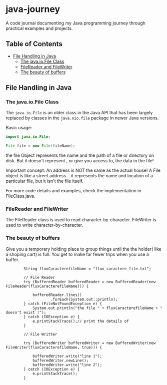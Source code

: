 # java-journey

A code journal documenting my Java programming journey through practical examples and projects.

## Table of Contents

- [File Handling in Java](#file-handling-in-java)
  - [The java.io.File Class](#the-javaiofile-class)
  - [FileReader and FileWriter](#FileReader-and-FileWriter)
  - [The beauty of buffers](#the-beauty-of-buffers)

## File Handling in Java

### The java.io.File Class

The `java.io.File` is an older class in the Java API that has been largely replaced by classes in the `java.nio.file` package in newer Java versions.

Basic usage:

```java
import java.io.File;

File file = new File(fileName);
```

the file Object represents the name and the path of a file or directory on disk. But it doesn't represent , or give you access to, the data in the file!

Important concept: An address is NOT the same as the actual house! A File object is like a street address... it represents the name and location of a particular file, but it isn't the file itself.

For more code details and examples, check the implementation in FileClass.java.

### FileReader and FileWriter

The FileReader class is used to read character-by-character. FileWriter is used to write character-by-character.

### The beauty of buffers

Give you a temporary holding place to group things until the the holder( like a shoping cart) is full. You get to make far fewer trips when you use a buffer.

```
        String fluxCaracterefileName = "flux_caractere_file.txt";

        // File Reader
        try (BufferedReader bufferedReader = new BufferedReader(new FileReader(fluxCaracterefileName))) {

            bufferedReader.lines()
                    .forEach(System.out::println);
        } catch (FileNotFoundException e) {
            System.out.println("the file " + fluxCaracterefileName + " doesn't exist !");
        } catch (IOException e) {
            e.printStackTrace();// print the details of
        }

        // File Writter

        try (BufferedWriter bufferedWriter = new BufferedWriter(new FileWriter(fluxCaracterefileName, true))) {

            bufferedWriter.write("line 1");
            bufferedWriter.newLine();
            bufferedWriter.write("line 2");
        } catch (IOException e) {
            e.printStackTrace();
        }
```
